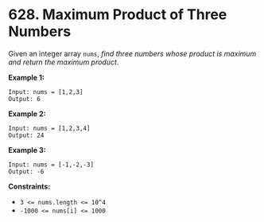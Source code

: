 # 628. Maximum Product of Three Numbers
Given an integer array `nums`, *find three numbers whose product is maximum and return the maximum product*.

**Example 1:**
```
Input: nums = [1,2,3]
Output: 6
```

**Example 2:**
```
Input: nums = [1,2,3,4]
Output: 24
```

**Example 3:**
```
Input: nums = [-1,-2,-3]
Output: -6
```

**Constraints:**
- `3 <= nums.length <= 10^4`
- `-1000 <= nums[i] <= 1000`
